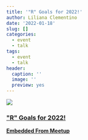 ```yaml
---
title: '"R" Goals for 2022!'
author: Liliana Clementino
date: '2022-01-18'
slug: []
categories:
  - event
  - talk
tags:
  - event
  - talk
header:
  caption: ''
  image: ''
  preview: yes
---
```


<div class="card"><a target="_blank" href="https://www.meetup.com/rladies-irvine/events/283192693/"><img onerror="this.style.display='none'" class="card-image" src="https://secure.meetupstatic.com/photos/event/7/3/7/3/600_480149555.jpeg"><div class="card-text"><h3>"R" Goals for 2022!</h3><p class="signup"><b>Embedded From Meetup</b></p></div></a></div>